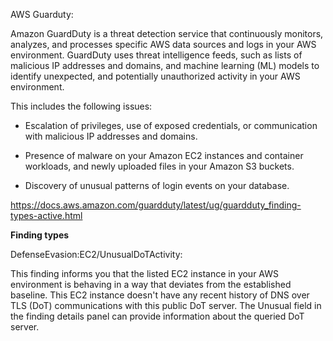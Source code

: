 AWS Guarduty:

Amazon GuardDuty is a threat detection service that continuously monitors, analyzes, and processes specific AWS data sources and logs in your AWS environment. GuardDuty uses threat intelligence feeds, such as lists of malicious IP addresses and domains, and machine learning (ML) models to identify unexpected, and potentially unauthorized activity in your AWS environment. 

This includes the following issues:

- Escalation of privileges, use of exposed credentials, or communication with malicious IP addresses and domains.

- Presence of malware on your Amazon EC2 instances and container workloads, and newly uploaded files in your Amazon S3 buckets.

- Discovery of unusual patterns of login events on your database.

https://docs.aws.amazon.com/guardduty/latest/ug/guardduty_finding-types-active.html

**Finding types**

DefenseEvasion:EC2/UnusualDoTActivity:

This finding informs you that the listed EC2 instance in your AWS environment is behaving in a way that deviates from the established baseline. This EC2 instance doesn't have any recent history of DNS over TLS (DoT) communications with this public DoT server. The Unusual field in the finding details panel can provide information about the queried DoT server.
